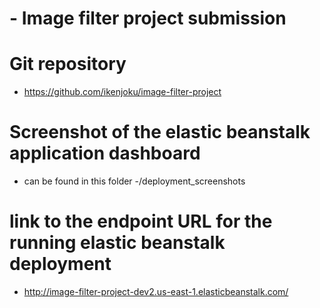 # - Image filter project submission

# Git repository
- https://github.com/ikenjoku/image-filter-project

# Screenshot of the elastic beanstalk application dashboard
- can be found in this folder 
-/deployment_screenshots

# link to the endpoint URL for the running elastic beanstalk deployment
- http://image-filter-project-dev2.us-east-1.elasticbeanstalk.com/
